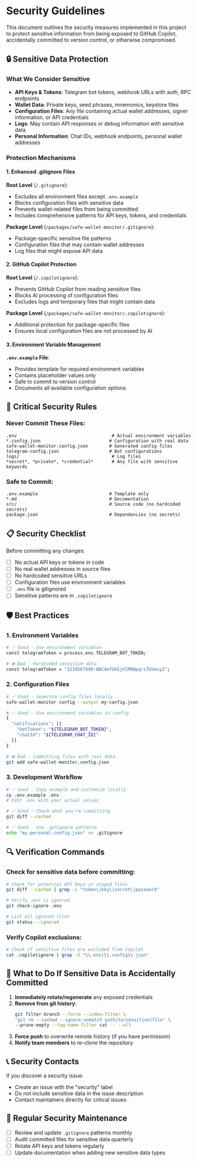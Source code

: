 # Security Guidelines

This document outlines the security measures implemented in this project to protect sensitive information from being exposed to GitHub Copilot, accidentally committed to version control, or otherwise compromised.

## 🔒 Sensitive Data Protection

### What We Consider Sensitive

- **API Keys & Tokens**: Telegram bot tokens, webhook URLs with auth, RPC endpoints
- **Wallet Data**: Private keys, seed phrases, mnemonics, keystore files
- **Configuration Files**: Any file containing actual wallet addresses, signer information, or API credentials
- **Logs**: May contain API responses or debug information with sensitive data
- **Personal Information**: Chat IDs, webhook endpoints, personal wallet addresses

### Protection Mechanisms

#### 1. Enhanced .gitignore Files

**Root Level** (`/.gitignore`):
- Excludes all environment files except `.env.example`
- Blocks configuration files with sensitive data
- Prevents wallet-related files from being committed
- Includes comprehensive patterns for API keys, tokens, and credentials

**Package Level** (`/packages/safe-wallet-monitor/.gitignore`):
- Package-specific sensitive file patterns
- Configuration files that may contain wallet addresses
- Log files that might expose API data

#### 2. GitHub Copilot Protection

**Root Level** (`/.copilotignore`):
- Prevents GitHub Copilot from reading sensitive files
- Blocks AI processing of configuration files
- Excludes logs and temporary files that might contain data

**Package Level** (`/packages/safe-wallet-monitor/.copilotignore`):
- Additional protection for package-specific files
- Ensures local configuration files are not processed by AI

#### 3. Environment Variable Management

**`.env.example` File**:
- Provides template for required environment variables
- Contains placeholder values only
- Safe to commit to version control
- Documents all available configuration options

## 🚨 Critical Security Rules

### Never Commit These Files:
```
.env                                    # Actual environment variables
*.config.json                          # Configuration with real data
safe-wallet-monitor.config.json        # Generated config files
telegram-config.json                   # Bot configurations
logs/                                   # Log files
*secret*, *private*, *credential*       # Any file with sensitive keywords
```

### Safe to Commit:
```
.env.example                           # Template only
*.md                                   # Documentation
src/                                   # Source code (no hardcoded secrets)
package.json                           # Dependencies (no secrets)
```

## 📋 Security Checklist

Before committing any changes:

- [ ] No actual API keys or tokens in code
- [ ] No real wallet addresses in source files
- [ ] No hardcoded sensitive URLs
- [ ] Configuration files use environment variables
- [ ] `.env` file is gitignored
- [ ] Sensitive patterns are in `.copilotignore`

## 🛡️ Best Practices

### 1. Environment Variables
```bash
# ✅ Good - Use environment variables
const telegramToken = process.env.TELEGRAM_BOT_TOKEN;

# ❌ Bad - Hardcoded sensitive data
const telegramToken = "1234567890:ABCdefGHIjklMNOpqrsTUVwxyZ";
```

### 2. Configuration Files
```bash
# ✅ Good - Generate config files locally
safe-wallet-monitor config --output my-config.json

# ✅ Good - Use environment variables in config
{
  "notifications": [{
    "botToken": "${TELEGRAM_BOT_TOKEN}",
    "chatId": "${TELEGRAM_CHAT_ID}"
  }]
}

# ❌ Bad - Committing files with real data
git add safe-wallet-monitor.config.json
```

### 3. Development Workflow
```bash
# ✅ Good - Copy example and customize locally
cp .env.example .env
# Edit .env with your actual values

# ✅ Good - Check what you're committing
git diff --cached

# ✅ Good - Use .gitignore patterns
echo "my-personal-config.json" >> .gitignore
```

## 🔍 Verification Commands

### Check for sensitive data before committing:
```bash
# Check for potential API keys in staged files
git diff --cached | grep -i "token\|key\|secret\|password"

# Verify .env is ignored
git check-ignore .env

# List all ignored files
git status --ignored
```

### Verify Copilot exclusions:
```bash
# Check if sensitive files are excluded from Copilot
cat .copilotignore | grep -E "\\.env|\\.config\\.json"
```

## 🚨 What to Do If Sensitive Data is Accidentally Committed

1. **Immediately rotate/regenerate** any exposed credentials
2. **Remove from git history**:
   ```bash
   git filter-branch --force --index-filter \
   'git rm --cached --ignore-unmatch path/to/sensitive/file' \
   --prune-empty --tag-name-filter cat -- --all
   ```
3. **Force push** to overwrite remote history (if you have permission)
4. **Notify team members** to re-clone the repository

## 📞 Security Contacts

If you discover a security issue:
- Create an issue with the "security" label
- Do not include sensitive data in the issue description
- Contact maintainers directly for critical issues

## 🔄 Regular Security Maintenance

- [ ] Review and update `.gitignore` patterns monthly
- [ ] Audit committed files for sensitive data quarterly
- [ ] Rotate API keys and tokens regularly
- [ ] Update documentation when adding new sensitive data types
